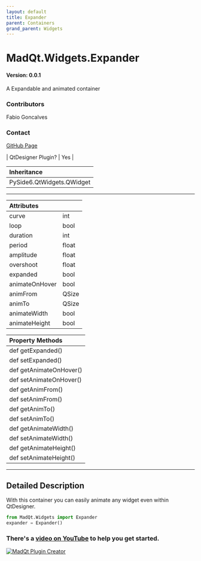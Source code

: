 ```yaml
---
layout: default
title: Expander
parent: Containers
grand_parent: Widgets
---
```


# MadQt.Widgets.Expander
#### Version: 0.0.1
A Expandable and animated container

### Contributors
Fabio Goncalves

### Contact
[GitHub Page](https://github.com/MadPonyInteractive)

| QtDesigner Plugin? | Yes |

| Inheritance                   |
|:------------------------------|
| PySide6.QtWidgets.QWidget |

***

| Attributes    |      |
|:--------------|:-----|
| curve         | int  |
| loop          | bool |
| duration      | int  |
| period        | float|
| amplitude     | float|
| overshoot     | float|
| expanded      | bool |
| animateOnHover| bool |
| animFrom      | QSize|
| animTo        | QSize|
| animateWidth  | bool |
| animateHeight | bool |

| Property Methods |
|:----------|
|def getExpanded()|
|def setExpanded()|
|def getAnimateOnHover()|
|def setAnimateOnHover()|
|def getAnimFrom()|
|def setAnimFrom()|
|def getAnimTo()|
|def setAnimTo()|
|def getAnimateWidth()|
|def setAnimateWidth()|
|def getAnimateHeight()|
|def setAnimateHeight()|

***

## Detailed Description
With this container you can easily animate any widget even within QtDesigner.

```python
from MadQt.Widgets import Expander
expander = Expander()

```

### There's a [video on YouTube](https://www.youtube.com/watch?v=gCK_JRr0lGM) to help you get started.
[![MadQt Plugin Creator](https://img.youtube.com/vi/tbCJ9UkSh7k/0.jpg)](https://www.youtube.com/watch?v=tbCJ9UkSh7k)
